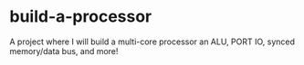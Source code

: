 # build-a-processor
A project where I will build a multi-core processor an ALU, PORT IO, synced memory/data bus, and more!
